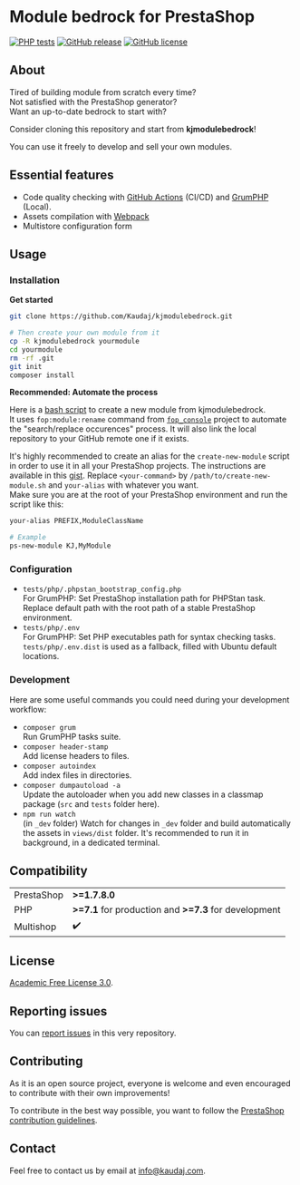 <!-- <h1 align="center"><img src="/views/img/logo.png" alt="Module bedrock" width="500"></h1> -->

# Module bedrock for PrestaShop

[![PHP tests](https://github.com/Kaudaj/kjmodulebedrock/actions/workflows/php.yml/badge.svg)](https://github.com/Kaudaj/kjmodulebedrock/actions/workflows/php.yml)
[![GitHub release](https://img.shields.io/github/release/Kaudaj/kjmodulebedrock.svg)](https://GitHub.com/Kaudaj/kjmodulebedrock/releases/)
[![GitHub license](https://img.shields.io/github/license/Kaudaj/kjmodulebedrock)](https://github.com/Kaudaj/kjmodulebedrock/LICENSE.md)

## About

Tired of building module from scratch every time?<br>
Not satisfied with the PrestaShop generator?<br>
Want an up-to-date bedrock to start with?<br>

Consider cloning this repository and start from **kjmodulebedrock**!<br>

You can use it freely to develop and sell your own modules.

## Essential features

- Code quality checking with [GitHub Actions](https://github.com/Kaudaj/kjmodulebedrock/tree/main/.github/workflows) (CI/CD) and [GrumPHP](https://github.com/phpro/grumphp) (Local).
- Assets compilation with [Webpack](https://webpack.js.org/)
- Multistore configuration form

## Usage

### Installation

**Get started**

```bash
git clone https://github.com/Kaudaj/kjmodulebedrock.git

# Then create your own module from it
cp -R kjmodulebedrock yourmodule
cd yourmodule
rm -rf .git
git init
composer install
```

**Recommended: Automate the process**

Here is a [bash script](create-new-module) to create a new module from kjmodulebedrock. <br>
It uses `fop:module:rename` command from [`fop_console`](fop-console) project to automate the "search/replace occurences" process. It will also link the local repository to your GitHub remote one if it exists.

It's highly recommended to create an alias for the `create-new-module` script in order to use it in all your PrestaShop projects. The instructions are available in this [gist](create-alias). Replace `<your-command>` by `/path/to/create-new-module.sh` and `your-alias` with whatever you want.<br>
Make sure you are at the root of your PrestaShop environment and run the script like this:

```bash
your-alias PREFIX,ModuleClassName

# Example
ps-new-module KJ,MyModule
```

### Configuration

- `tests/php/.phpstan_bootstrap_config.php`<br>
For GrumPHP: Set PrestaShop installation path for PHPStan task.<br>
Replace default path with the root path of a stable PrestaShop environment.
- `tests/php/.env`<br>
For GrumPHP: Set PHP executables path for syntax checking tasks.<br>
`tests/php/.env.dist` is used as a fallback, filled with Ubuntu default locations.


### Development

Here are some useful commands you could need during your development workflow:

- `composer grum`<br>
Run GrumPHP tasks suite.
- `composer header-stamp`<br>
Add license headers to files.
- `composer autoindex`<br>
Add index files in directories.
- `composer dumpautoload -a`<br>
Update the autoloader when you add new classes in a classmap package (`src` and `tests` folder here).
- `npm run watch`<br>
(in `_dev` folder) Watch for changes in `_dev` folder and build automatically the assets in `views/dist` folder. It's recommended to run it in background, in a dedicated terminal.

## Compatibility

|     |     |
| --- | --- |
| PrestaShop | **>=1.7.8.0** |
| PHP        | **>=7.1** for production and **>=7.3** for development |
| Multishop | :heavy_check_mark: |

## License

[Academic Free License 3.0][afl-3.0].

## Reporting issues

You can [report issues][report-issue] in this very repository.

## Contributing

As it is an open source project, everyone is welcome and even encouraged to contribute with their own improvements!

To contribute in the best way possible, you want to follow the [PrestaShop contribution guidelines][contribution-guidelines].

## Contact

Feel free to contact us by email at info@kaudaj.com.

[report-issue]: https://github.com/Kaudaj/kjmodulebedrock/issues/new/choose
[prestashop]: https://www.prestashop.com/
[contribution-guidelines]: https://devdocs.prestashop.com/1.7/contribute/contribution-guidelines/project-modules/
[afl-3.0]: https://opensource.org/licenses/AFL-3.0
[fop-console]: https://github.com/friends-of-presta/fop_console
[create-new-module]: https://gist.github.com/tom-combet/dd963b5445bbc05d2290ee1300b72ccd
[create-alias]: https://gist.github.com/tom-combet/cf416de07a615c000a69da5ea44b1e86
